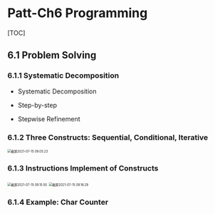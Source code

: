 # Patt-Ch6 Programming

[TOC]

## 6.1 Problem Solving

### 6.1.1 Systematic Decomposition

- Systematic Decomposition

- Step-by-step
- Stepwise Refinement

### 6.1.2 Three Constructs: Sequential, Conditional, Iterative

<img src="/Users/particle/Library/Application Support/typora-user-images/截屏2021-07-15 09.05.23.png" alt="截屏2021-07-15 09.05.23" style="zoom:50%;" />



### 6.1.3 Instructions Implement of Constructs

<img src="/Users/particle/Library/Application Support/typora-user-images/截屏2021-07-15 09.15.50.png" alt="截屏2021-07-15 09.15.50" style="zoom:50%;" />



<img src="/Users/particle/Library/Application Support/typora-user-images/截屏2021-07-15 09.16.29.png" alt="截屏2021-07-15 09.16.29" style="zoom:50%;" />



### 6.1.4 Example: Char Counter





